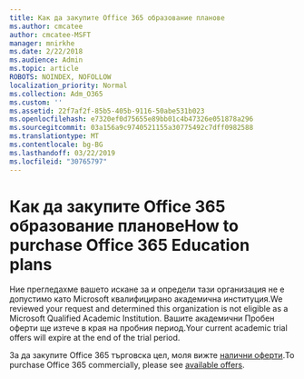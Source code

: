 ```yaml
---
title: Как да закупите Office 365 образование планове
ms.author: cmcatee
author: cmcatee-MSFT
manager: mnirkhe
ms.date: 2/22/2018
ms.audience: Admin
ms.topic: article
ROBOTS: NOINDEX, NOFOLLOW
localization_priority: Normal
ms.collection: Adm_O365
ms.custom: ''
ms.assetid: 22f7af2f-85b5-405b-9116-50abe531b023
ms.openlocfilehash: e7320ef0d75655e89bb01c4b47326e051878a296
ms.sourcegitcommit: 03a156a9c9740521155a30775492c7dff0982588
ms.translationtype: MT
ms.contentlocale: bg-BG
ms.lasthandoff: 03/22/2019
ms.locfileid: "30765797"
---
```

# <a name="how-to-purchase-office-365-education-plans"></a><span data-ttu-id="8a49b-102">Как да закупите Office 365 образование планове</span><span class="sxs-lookup"><span data-stu-id="8a49b-102">How to purchase Office 365 Education plans</span></span>

<span data-ttu-id="8a49b-103">Ние прегледахме вашето искане за и определи тази организация не е допустимо като Microsoft квалифицирано академична институция.</span><span class="sxs-lookup"><span data-stu-id="8a49b-103">We reviewed your request and determined this organization is not eligible as a Microsoft Qualified Academic Institution.</span></span> <span data-ttu-id="8a49b-104">Вашите академични Пробен оферти ще изтече в края на пробния период.</span><span class="sxs-lookup"><span data-stu-id="8a49b-104">Your current academic trial offers will expire at the end of the trial period.</span></span>
  
<span data-ttu-id="8a49b-105">За да закупите Office 365 търговска цел, моля вижте [налични оферти](https://go.microsoft.com/fwlink/p/?linkid=868433).</span><span class="sxs-lookup"><span data-stu-id="8a49b-105">To purchase Office 365 commercially, please see [available offers](https://go.microsoft.com/fwlink/p/?linkid=868433).</span></span>
  

